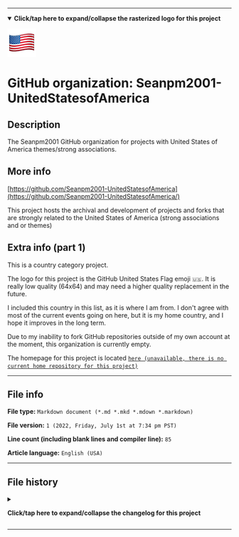 
***

<!--
<details><summary><b lang="en">Click/tap here to expand/collapse the vectorized logo for this project</b></summary>

![UnitedStatesofAmerica logo version 2.svg failed to load. The file may be missing or corrupt. Check the file path for errors first.](/AdditionalInfo/2/Seanpm2001-UnitedStatesofAmerica/UnitedStatesofAmerica%20logo%20version%202.svg)

</details>
!-->

<details open><summary><b lang="en">Click/tap here to expand/collapse the rasterized logo for this project</b></summary>

![GitHub_UnitedStatesofAmerica_Flag_Emoji.png failed to load. The file may be missing or corrupt. Check the file path for errors first.](/AdditionalInfo/2/Seanpm2001-UnitedStatesofAmerica/GitHub_UnitedStatesofAmerica_Flag_Emoji.png)

</details>

# GitHub organization: Seanpm2001-UnitedStatesofAmerica

## Description

The Seanpm2001 GitHub organization for projects with United States of America themes/strong associations.

## More info

[https://github.com/Seanpm2001-UnitedStatesofAmerica](https://github.com/Seanpm2001-UnitedStatesofAmerica/)

This project hosts the archival and development of projects and forks that are strongly related to the United States of America (strong associations and or themes)

## Extra info (part 1)

This is a country category project.

The logo for this project is the GitHub United States Flag emoji `🇺🇸️`. It is really low quality (64x64) and may need a higher quality replacement in the future.

I included this country in this list, as it is where I am from. I don't agree with most of the current events going on here, but it is my home country, and I hope it improves in the long term.

Due to my inability to fork GitHub repositories outside of my own account at the moment, this organization is currently empty.

The homepage for this project is located [`here (unavailable, there is no current home repository for this project)`](https://www.example.com/)

<!--
There is no current home repository for this project.
!-->

***

## File info

**File type:** `Markdown document (*.md *.mkd *.mdown *.markdown)`

**File version:** `1 (2022, Friday, July 1st at 7:34 pm PST)`

**Line count (including blank lines and compiler line):** `85`

**Article language:** `English (USA)`

***

## File history

<details><summary><p lang="en"><b>Click/tap here to expand/collapse the changelog for this project</b></p></summary>

<details><summary><p lang="en"><b>Version 1 (2022, Friday, July 1st at 7:34 pm PST)</b></p></summary>

**This version was made by:** [`@seanpm2001`](https://github.com/seanpm2001/)

> Changes:

- [x] Started the file
- [x] Referenced the organization icon (raster)
<!-- - [x] Referenced the organization icon (vector) !-->
- [x] Added the organization description
- [x] Added the `more info` section
- [x] Added the `extra info` section
- [x] Added the `file info` section
- [x] Added the `file history` section
- [ ] No other changes in version 1

</details>

</details>

***
